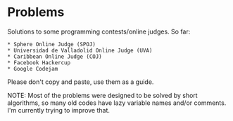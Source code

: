 Problems
========

Solutions to some programming contests/online judges. So far:

	* Sphere Online Judge (SPOJ)
	* Universidad de Valladolid Online Judge (UVA)
	* Caribbean Online Judge (COJ)
	* Facebook Hackercup
	* Google Codejam

Please don't copy and paste, use them as a guide.

NOTE: Most of the problems were designed to be solved by short algorithms, so many old codes have lazy variable 
names and/or comments. I'm currently trying to improve that.
